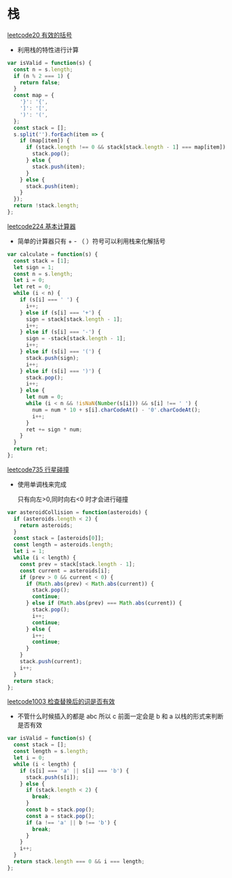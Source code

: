 # 栈

[leetcode20 有效的括号](https://leetcode-cn.com/problems/valid-parentheses/)

- 利用栈的特性进行计算

```js
var isValid = function(s) {
  const n = s.length;
  if (n % 2 === 1) {
    return false;
  }
  const map = {
    '}': '{',
    ']': '[',
    ')': '(',
  };
  const stack = [];
  s.split('').forEach(item => {
    if (map[item]) {
      if (stack.length !== 0 && stack[stack.length - 1] === map[item]) {
        stack.pop();
      } else {
        stack.push(item);
      }
    } else {
      stack.push(item);
    }
  });
  return !stack.length;
};
```

[leetcode224 基本计算器](https://leetcode-cn.com/problems/basic-calculator/)

- 简单的计算器只有 + - （ ）符号可以利用栈来化解括号

```js
var calculate = function(s) {
  const stack = [1];
  let sign = 1;
  const n = s.length;
  let i = 0;
  let ret = 0;
  while (i < n) {
    if (s[i] === ' ') {
      i++;
    } else if (s[i] === '+') {
      sign = stack[stack.length - 1];
      i++;
    } else if (s[i] === '-') {
      sign = -stack[stack.length - 1];
      i++;
    } else if (s[i] === '(') {
      stack.push(sign);
      i++;
    } else if (s[i] === ')') {
      stack.pop();
      i++;
    } else {
      let num = 0;
      while (i < n && !isNaN(Number(s[i])) && s[i] !== ' ') {
        num = num * 10 + s[i].charCodeAt() - '0'.charCodeAt();
        i++;
      }
      ret += sign * num;
    }
  }
  return ret;
};
```

[leetcode735 行星碰撞](https://leetcode-cn.com/problems/asteroid-collision/)

- 使用单调栈来完成

  只有向左>0,同时向右<0 时才会进行碰撞

```js
var asteroidCollision = function(asteroids) {
  if (asteroids.length < 2) {
    return asteroids;
  }
  const stack = [asteroids[0]];
  const length = asteroids.length;
  let i = 1;
  while (i < length) {
    const prev = stack[stack.length - 1];
    const current = asteroids[i];
    if (prev > 0 && current < 0) {
      if (Math.abs(prev) < Math.abs(current)) {
        stack.pop();
        continue;
      } else if (Math.abs(prev) === Math.abs(current)) {
        stack.pop();
        i++;
        continue;
      } else {
        i++;
        continue;
      }
    }
    stack.push(current);
    i++;
  }
  return stack;
};
```

[leetcode1003 检查替换后的词是否有效](https://leetcode-cn.com/problems/check-if-word-is-valid-after-substitutions/)

- 不管什么时候插入的都是 abc 所以 c 前面一定会是 b 和 a 以栈的形式来判断是否有效

```js
var isValid = function(s) {
  const stack = [];
  const length = s.length;
  let i = 0;
  while (i < length) {
    if (s[i] === 'a' || s[i] === 'b') {
      stack.push(s[i]);
    } else {
      if (stack.length < 2) {
        break;
      }
      const b = stack.pop();
      const a = stack.pop();
      if (a !== 'a' || b !== 'b') {
        break;
      }
    }
    i++;
  }
  return stack.length === 0 && i === length;
};
```
